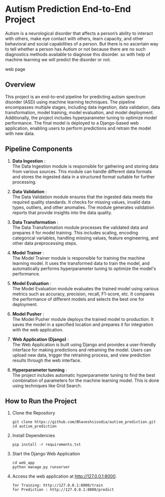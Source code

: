 # Autism Prediction End-to-End Project
Autism is a neurological disorder that affects a person’s ability to interact with others, make eye contact with others, learn capacity, and other behavioral and social capabilities of a person.
But there is no ascertain way to tell whether a person has Autism or not because there are no such diagnostics methods available to diagnose this disorder. so with help of machine learning we will predict the disorder or not.

web page
## Overview
This project is an end-to-end pipeline for predicting autism spectrum disorder (ASD) using machine learning techniques. The pipeline encompasses multiple stages, including data ingestion, data validation, data transformation, model training, model evaluation, and model deployment. Additionally, the project includes hyperparameter tuning to optimize model performance. The final model is deployed to a Django-based web application, enabling users to perform predictions and retrain the model with new data.

## Pipeline Components
1. <strong>Data Ingestion</strong> :<br>
The Data Ingestion module is responsible for gathering and storing data from various sources. This module can handle different data formats and stores the ingested data in a structured format suitable for further processing.

2. <strong>Data Validation</strong> :<br>
The Data Validation module ensures that the ingested data meets the required quality standards. It checks for missing values, invalid data types, outliers, and other anomalies. The module generates validation reports that provide insights into the data quality.

3. <strong>Data Transformation</strong> :<br>
The Data Transformation module processes the validated data and prepares it for model training. This includes scaling, encoding categorical variables, handling missing values, feature engineering, and other data preprocessing steps.

4. <strong> Model Trainer</strong> :<br>
The Model Trainer module is responsible for training the machine learning model. It uses the transformed data to train the model, and automatically performs hyperparameter tuning to optimize the model's performance.

5. <strong> Model Evaluation</strong> :<br>
The Model Evaluation module evaluates the trained model using various metrics such as accuracy, precision, recall, F1-score, etc. It compares the performance of different models and selects the best one for deployment.

6. <strong>Model Pusher</strong> :<br>
The Model Pusher module deploys the trained model to production. It saves the model in a specified location and prepares it for integration with the web application.

7. <strong>Web Application (Django)</strong> :<br>
The Web Application is built using Django and provides a user-friendly interface for making predictions and retraining the model. Users can upload new data, trigger the retraining process, and view prediction results through the web interface.

8. <strong>Hyperparameter tunning</strong> :<br>
The project includes automatic hyperparameter tuning to find the best combination of parameters for the machine learning model. This is done using techniques like Grid Search.


## How to Run the Project

1. Clone the Repository
    ```
    git clone https://github.com/Bhaveshsisodia/autism_prediction.git
    cd autism_prediction
    ```

2. Install Dependencies
    ```
    pip install -r requirements.txt
    ```

3. Start the Django Web Application
    ```
    cd web_app
    python manage.py runserver
    ```
4. Access the web application at http://127.0.0.1:8000.

    ```
    for Training: http://127.0.0.1:8000/train
    for Prediction : http://127.0.0.1:8000/predict


